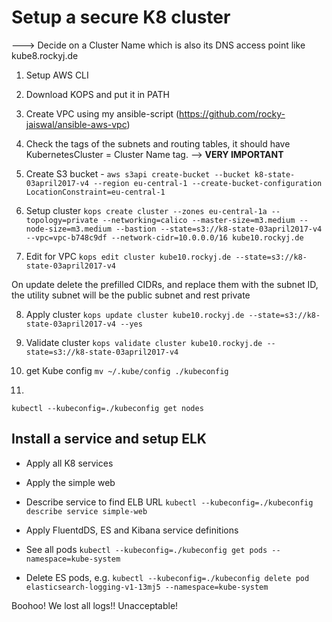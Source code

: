 # Setup a secure K8 cluster

---> Decide on a Cluster Name which is also its DNS access point like kube8.rockyj.de

1. Setup AWS CLI

2. Download KOPS and put it in PATH

3. Create VPC using my ansible-script (https://github.com/rocky-jaiswal/ansible-aws-vpc)

4. Check the tags of the subnets and routing tables, it should have KubernetesCluster = Cluster Name tag. --> __VERY IMPORTANT__

5. Create S3 bucket -
```aws s3api create-bucket --bucket k8-state-03april2017-v4 --region eu-central-1 --create-bucket-configuration LocationConstraint=eu-central-1```

6. Setup cluster
```kops create cluster --zones eu-central-1a --topology=private --networking=calico --master-size=m3.medium --node-size=m3.medium --bastion --state=s3://k8-state-03april2017-v4 --vpc=vpc-b748c9df --network-cidr=10.0.0.0/16 kube10.rockyj.de```

7. Edit for VPC
```kops edit cluster kube10.rockyj.de --state=s3://k8-state-03april2017-v4```

On update delete the prefilled CIDRs, and replace them with the subnet ID, the utility subnet will be the public subnet and rest private

8. Apply cluster
```kops update cluster kube10.rockyj.de --state=s3://k8-state-03april2017-v4 --yes```

9. Validate cluster
```kops validate cluster kube10.rockyj.de --state=s3://k8-state-03april2017-v4```

10. get Kube config
```mv ~/.kube/config ./kubeconfig```

11.
```kubectl --kubeconfig=./kubeconfig get nodes```

## Install a service and setup ELK

- Apply all K8 services

- Apply the simple web

- Describe service to find ELB URL
```kubectl --kubeconfig=./kubeconfig describe service simple-web```

- Apply FluentdDS, ES and Kibana service definitions

- See all pods
```kubectl --kubeconfig=./kubeconfig get pods --namespace=kube-system```

- Delete ES pods, e.g.
```kubectl --kubeconfig=./kubeconfig delete pod elasticsearch-logging-v1-13mj5 --namespace=kube-system```

Boohoo! We lost all logs!! Unacceptable!
